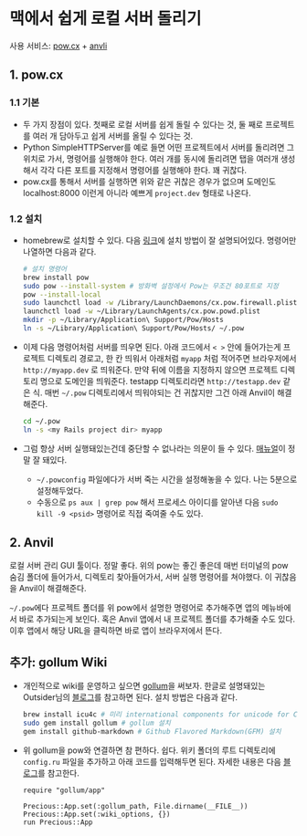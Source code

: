 # 맥에서 쉽게 로컬 서버 돌리기

사용 서비스: [pow.cx](http://pow.cx/) + [anvli](http://anvilformac.com/)

## 1. pow.cx

### 1.1 기본

- 두 가지 장점이 있다. 첫째로 로컬 서버를 쉽게 돌릴 수 있다는 것, 둘 째로 프로젝트를 여러 개 담아두고 쉽게 서버를 올릴 수 있다는 것.
- Python SimpleHTTPServer를 예로 들면 어떤 프로젝트에서 서버를 돌리려면 그 위치로 가서, 명령어를 실행해야 한다. 여러 개를 동시에 돌리려면 탭을 여러개 생성해서 각각 다른 포트를 지정해서 명령어를 실행해야 한다. 꽤 귀찮다.
- pow.cx를 통해서 서버를 실행하면 위와 같은 귀찮은 경우가 없으며 도메인도 localhost:8000 이런게 아니라 예쁘게 `project.dev` 형태로 나온다.

### 1.2 설치

- homebrew로 설치할 수 있다. 다음 [링크](http://jerryclinesmith.me/blog/2012/08/07/installing-pow-via-homebrew)에 설치 방법이 잘 설명되어있다. 명령어만 나열하면 다음과 같다.

    ```sh
    # 설치 명령어
    brew install pow
    sudo pow --install-system # 방화벽 설정에서 Pow는 무조건 80포트로 지정
    pow --install-local
    sudo launchctl load -w /Library/LaunchDaemons/cx.pow.firewall.plist
    launchctl load -w ~/Library/LaunchAgents/cx.pow.powd.plist
    mkdir -p ~/Library/Application\ Support/Pow/Hosts
    ln -s ~/Library/Application\ Support/Pow/Hosts/ ~/.pow
    ```

- 이제 다음 명령어처럼 서버를 띄우면 된다. 아래 코드에서 `< >` 안에 들어가는게 프로젝트 디렉토리 경로고, 한 칸 띄워서 아래처럼 `myapp` 처럼 적어주면 브라우저에서 `http://myapp.dev` 로 띄워준다. 만약 뒤에 이름을 지정하지 않으면 프로젝트 디렉토리 명으로 도메인을 띄워준다. testapp 디렉토리라면 `http://testapp.dev` 같은 식. 매번 `~/.pow` 디렉토리에서 띄워야되는 건 귀찮지만 그건 아래 Anvil이 해결해준다.

    ```sh
    cd ~/.pow
    ln -s <my Rails project dir> myapp
    ```

- 그럼 항상 서버 실행돼있는건데 중단할 수 없나라는 의문이 들 수 있다. [매뉴얼](http://pow.cx/manual.html)이 정말 잘 돼있다.
    + `~/.powconfig` 파일에다가 서버 죽는 시간을 설정해놓을 수 있다. 나는 5분으로 설정해두었다.
    + 수동으로 `ps aux | grep pow` 해서 프로세스 아이디를 알아낸 다음 `sudo kill -9 <psid>` 명령어로 직접 죽여줄 수도 있다.

## 2. Anvil

로컬 서버 관리 GUI 툴이다. 정말 좋다. 위의 pow는 좋긴 좋은데 매번 터미널의 pow 숨김 폴더에 들어가서, 디렉토리 찾아들어가서, 서버 실행 명령어를 쳐야했다. 이 귀찮음을 Anvil이 해결해준다.

`~/.pow`에다 프로젝트 폴더를 위 pow에서 설명한 명령어로 추가해주면 앱의 메뉴바에서 바로 추가되는게 보인다. 혹은 Anvil 앱에서 내 프로젝트 폴더를 추가해줄 수도 있다. 이후 앱에서 해당 URL을 클릭하면 바로 앱이 브라우저에서 뜬다.

## 추가: gollum Wiki

- 개인적으로 wiki를 운영하고 싶으면 [gollum](https://github.com/gollum/gollum/wiki)을 써보자. 한글로 설명돼있는 Outsider님의 [블로그](https://blog.outsider.ne.kr/579)를 참고하면 된다. 설치 방법은 다음과 같다.

    ```sh
    brew install icu4c # 미리 international components for unicode for C 설치. gollum 깔기 전에 이게 없으면 에러날 수 있다.
    sudo gem install gollum # gollum 설치
    gem install github-markdown # Github Flavored Markdown(GFM) 설치
    ```

- 위 gollum을 pow와 연결하면 참 편하다. 쉽다. 위키 폴더의 루트 디렉토리에 `config.ru` 파일을 추가하고 아래 코드를 입력해두면 된다. 자세한 내용은 다음 [블로그](http://www.juliendesrosiers.com/2011/07/20/run-gollum-on-pow)를 참고한다.

    ```
    require "gollum/app"

    Precious::App.set(:gollum_path, File.dirname(__FILE__))
    Precious::App.set(:wiki_options, {})
    run Precious::App
    ```
